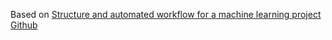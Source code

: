 Based on [Structure and automated workflow for a machine learning project](https://towardsdatascience.com/structure-and-automated-workflow-for-a-machine-learning-project-2fa30d661c1e)  
[Github](https://github.com/artofai/overcome-the-chaos)
